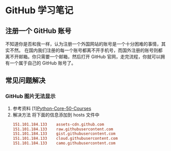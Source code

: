 # GitHub 学习笔记

## 注册一个 GitHub 账号

不知道你是否和我一样，认为注册一个外国网站的账号是一个十分困难的事情，其实不然。
在国内我们注册的每一个账号都离不开手机号，而国外注册的账号则都离不开邮箱。你只需要一个邮箱，然后打开 GitHub 官网，走完流程，你就可以拥有一个属于自己的 GitHub 账号了。

## 常见问题解决

### GitHub 图片无法显示

1. 参考资料
   [1][Python-Core-50-Courses](<https://github.com/jackfrued/Python-Core-50-Courses>)
2. 解决方法
   将下面的信息添加到 hosts 文件中
   ```INI
   151.101.184.133    assets-cdn.github.com
   151.101.184.133    raw.githubusercontent.com
   151.101.184.133    gist.githubusercontent.com
   151.101.184.133    cloud.githubusercontent.com
   151.101.184.133    camo.githubusercontent.com
   ```
